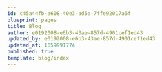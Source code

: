```yaml
---
id: c45a44fb-a608-40e3-ad5a-7ffe92017a6f
blueprint: pages
title: Blog
author: e0192008-e6b3-43ae-857d-4901cef1ed43
updated_by: e0192008-e6b3-43ae-857d-4901cef1ed43
updated_at: 1659991774
published: true
template: blog/index
---
```

